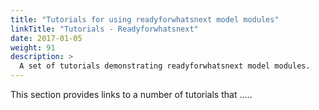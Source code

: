 ```yaml
---
title: "Tutorials for using readyforwhatsnext model modules"
linkTitle: "Tutorials - Readyforwhatsnext"
date: 2017-01-05
weight: 91
description: >
  A set of tutorials demonstrating readyforwhatsnext model modules.
---
```


This section provides links to a number of tutorials that .....

